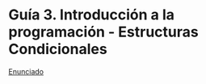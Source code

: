 # Guía 3. Introducción a la programación - Estructuras Condicionales

[Enunciado](https://docs.google.com/document/d/1nZAivi5-uXt-erTMItbaqeGyHVaoACgQ/preview?tab=t.0)
